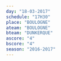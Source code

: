 ```yaml
---
day: "18-03-2017"
schedule: "17H30"
place: "BOULOGNE"
ateam: "BOULOGNE"
bteam: "DUNKERQUE"
ascore: "4"
bscore: "4"
season: "2016-2017"
---
```

